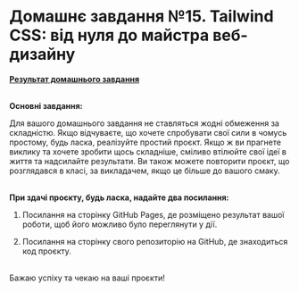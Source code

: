# Домашнє завдання №15. Tailwind CSS: від нуля до майстра веб-дизайну

**[Результат домашнього завдання](https://andrusi4ka.github.io/Fullstack-home-work-14/)**<br><br>

**Основні завдання:**

Для вашого домашнього завдання не ставляться жодні обмеження за складністю. Якщо відчуваєте, що хочете спробувати свої сили в чомусь простому, будь ласка, реалізуйте простий проєкт. Якщо ж ви прагнете виклику та хочете зробити щось складніше, сміливо втілюйте свої ідеї в життя та надсилайте результати. Ви також можете повторити проєкт, що розглядався в класі, за викладачем, якщо це більше до вашого смаку.<br><br>

**При здачі проєкту, будь ласка, надайте два посилання:**

1. Посилання на сторінку GitHub Pages, де розміщено результат вашої роботи, щоб його можливо було переглянути у дії.

2. Посилання на сторінку свого репозиторію на GitHub, де знаходиться код проєкту.<br><br>

Бажаю успіху та чекаю на ваші проєкти!